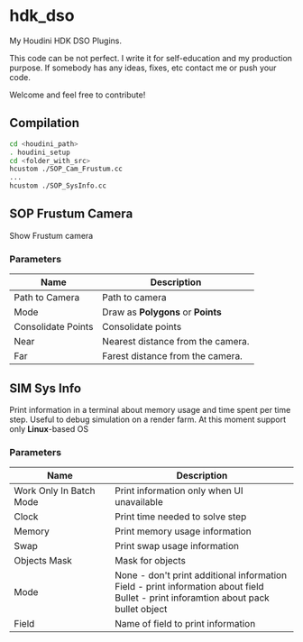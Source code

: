 # hdk_dso
My Houdini HDK DSO Plugins. 

This code can be not perfect. I write it for self-education and my production purpose. If somebody has any ideas, fixes, etc contact me or push your code.

Welcome and feel free to contribute!

## Compilation
```bash
cd <houdini_path>
. houdini_setup
cd <folder_with_src>
hcustom ./SOP_Cam_Frustum.cc
...
hcustom ./SOP_SysInfo.cc
```

## SOP Frustum Camera
Show Frustum camera

### Parameters

Name | Description
--- | ---
Path to Camera | Path to camera
Mode | Draw as **Polygons** or **Points**
Consolidate Points | Consolidate points
Near | Nearest distance from the camera.
Far |Farest distance from the camera.

## SIM Sys Info
Print information in a terminal about memory usage and time spent per time step. Useful to debug simulation on a render farm.
At this moment support only **Linux**-based OS
### Parameters

Name | Description
--- | ---
Work Only In Batch Mode | Print information only when UI unavailable
Clock | Print time needed to solve step
Memory | Print memory usage information
Swap | Print swap usage information
Objects Mask | Mask for objects
Mode | None - don't print additional information<br>Field - print information about field<br>Bullet - print inforamtion about pack bullet object
Field | Name of field to print information